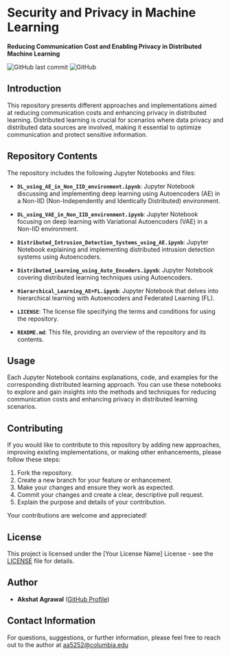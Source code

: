# Security and Privacy in Machine Learning

**Reducing Communication Cost and Enabling Privacy in Distributed Machine Learning**

![GitHub last commit](https://img.shields.io/github/last-commit/AKSHAT2429/Distributed-Learning)
![GitHub](https://img.shields.io/github/license/AKSHAT2429/Distributed-Learning)

## Introduction

This repository presents different approaches and implementations aimed at reducing communication costs and enhancing privacy in distributed learning. Distributed learning is crucial for scenarios where data privacy and distributed data sources are involved, making it essential to optimize communication and protect sensitive information.

## Repository Contents

The repository includes the following Jupyter Notebooks and files:

- **`DL_using_AE_in_Non_IID_environment.ipynb`**: Jupyter Notebook discussing and implementing deep learning using Autoencoders (AE) in a Non-IID (Non-Independently and Identically Distributed) environment.

- **`DL_using_VAE_in_Non_IID_environment.ipynb`**: Jupyter Notebook focusing on deep learning with Variational Autoencoders (VAE) in a Non-IID environment.

- **`Distributed_Intrusion_Detection_Systems_using_AE.ipynb`**: Jupyter Notebook explaining and implementing distributed intrusion detection systems using Autoencoders.

- **`Distributed_Learning_using_Auto_Encoders.ipynb`**: Jupyter Notebook covering distributed learning techniques using Autoencoders.

- **`Hierarchical_Learning_AE+FL.ipynb`**: Jupyter Notebook that delves into hierarchical learning with Autoencoders and Federated Learning (FL).

- **`LICENSE`**: The license file specifying the terms and conditions for using the repository.

- **`README.md`**: This file, providing an overview of the repository and its contents.

## Usage

Each Jupyter Notebook contains explanations, code, and examples for the corresponding distributed learning approach. You can use these notebooks to explore and gain insights into the methods and techniques for reducing communication costs and enhancing privacy in distributed learning scenarios.

## Contributing

If you would like to contribute to this repository by adding new approaches, improving existing implementations, or making other enhancements, please follow these steps:

1. Fork the repository.
2. Create a new branch for your feature or enhancement.
3. Make your changes and ensure they work as expected.
4. Commit your changes and create a clear, descriptive pull request.
5. Explain the purpose and details of your contribution.

Your contributions are welcome and appreciated!

## License

This project is licensed under the [Your License Name] License - see the [LICENSE](LICENSE) file for details.

## Author

- **Akshat Agrawal** ([GitHub Profile](https://github.com/AKSHAT2429))

## Contact Information

For questions, suggestions, or further information, please feel free to reach out to the author at aa5252@columbia.edu
